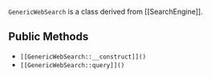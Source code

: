 `GenericWebSearch` is a class derived from [[SearchEngine]].

## Public Methods

* `[[GenericWebSearch::__construct]]()`
* `[[GenericWebSearch::query]]()`

